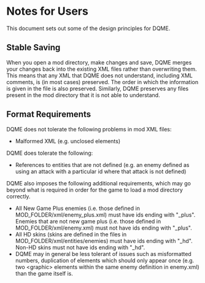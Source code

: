 # Notes for Users
This document sets out some of the design principles for DQME.

## Stable Saving
When you open a mod directory, make changes and save, DQME merges your changes back into the existing XML files rather than overwriting them. This means that any XML that DQME does not understand, including XML comments, is (in most cases) preserved. The order in which the information is given in the file is also preserved. Similarly, DQME preserves any files present in the mod directory that it is not able to understand.

## Format Requirements
DQME does not tolerate the following problems in mod XML files:
  * Malformed XML (e.g. unclosed elements)
  
DQME does tolerate the following:
  * References to entities that are not defined (e.g. an enemy defined as using an attack with a particular id where that attack is not defined)
  
DQME also imposes the following additional requirements, which may go beyond what is required in order for the game to load a mod directory correctly.
  * All New Game Plus enemies (i.e. those defined in MOD_FOLDER/xml/enemy_plus.xml) must have ids ending with "_plus". Enemies that are not new game plus (i.e. those defined in MOD_FOLDER/xml/enemy.xml) must not have ids ending with "_plus".
  * All HD skins (skins are defined in the files in MOD_FOLDER/xml/entities/enemies) must have ids ending with "_hd". Non-HD skins must not have ids ending with "_hd".
  * DQME may in general be less tolerant of issues such as misformatted numbers, duplication of elements which should only appear once (e.g. two \<graphic\> elements within the same enemy definition in enemy.xml) than the game itself is.
